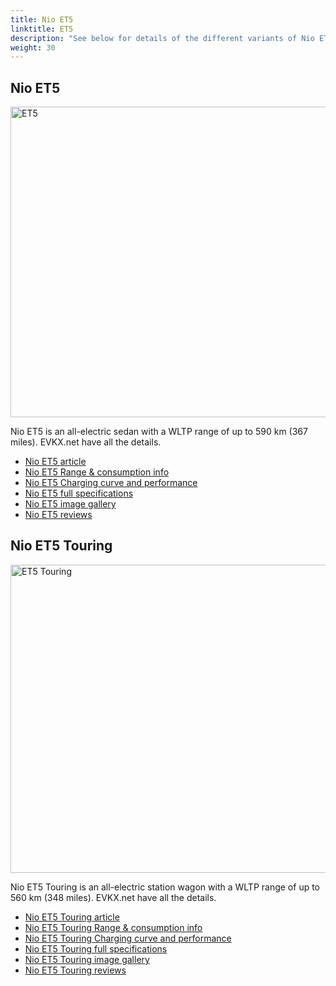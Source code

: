 ```yaml
---
title: Nio ET5
linktitle: ET5
description: "See below for details of the different variants of Nio ET5"
weight: 30
---
```

## Nio ET5

<a href="/models/nio/et5/et5/"><img src="https://media.evkx.net/multimedia/models/nio/et5/et5/main_1_st.jpg" width="800" height="497" alt="ET5" ></a>

Nio ET5 is an all-electric sedan with a WLTP range of up to 590 km (367 miles). EVKX.net have all the details. 

- [Nio ET5 article](/models/nio/et5/et5/)
- [Nio ET5 Range & consumption info](/models/nio/et5/et5//rangeandconsumption)
- [Nio ET5 Charging curve and performance](/models/nio/et5/et5//chargingcurve)
- [Nio ET5 full specifications](/models/nio/et5/et5//specifications)
- [Nio ET5 image gallery](/models/nio/et5/et5//gallery)
- [Nio ET5 reviews](/models/nio/et5/et5//reviews)

## Nio ET5 Touring

<a href="/models/nio/et5/et5_touring/"><img src="https://media.evkx.net/multimedia/models/nio/et5/et5_touring/main_1_st.jpg" width="800" height="493" alt="ET5 Touring" ></a>

Nio ET5 Touring is an all-electric station wagon with a WLTP range of up to 560 km (348 miles). EVKX.net have all the details. 

- [Nio ET5 Touring article](/models/nio/et5/et5_touring/)
- [Nio ET5 Touring Range & consumption info](/models/nio/et5/et5_touring//rangeandconsumption)
- [Nio ET5 Touring Charging curve and performance](/models/nio/et5/et5_touring//chargingcurve)
- [Nio ET5 Touring full specifications](/models/nio/et5/et5_touring//specifications)
- [Nio ET5 Touring image gallery](/models/nio/et5/et5_touring//gallery)
- [Nio ET5 Touring reviews](/models/nio/et5/et5_touring//reviews)

